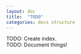 ```yaml
---
layout: doc
title:  "TODO"
categories: docs structure
---
```


TODO: Create index.  
TODO: Document things!
